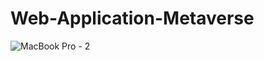 # Web-Application-Metaverse
 
![MacBook Pro - 2](https://github.com/HinhNhuLaHuy/Web-Application-Metaverse/assets/84061230/9250b90e-79ff-491f-8927-fd048ce47c69)
